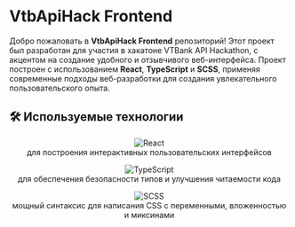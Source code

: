 # VtbApiHack Frontend

Добро пожаловать в **VtbApiHack Frontend** репозиторий! Этот проект был разработан для участия в хакатоне VTBank API Hackathon, с акцентом на создание удобного и отзывчивого веб-интерфейса. Проект построен с использованием **React**, **TypeScript** и **SCSS**, применяя современные подходы веб-разработки для создания увлекательного пользовательского опыта.

## 🛠️ Используемые технологии

<p align="center">
  <img src="https://img.shields.io/badge/React-20232A?style=for-the-badge&logo=react&logoColor=61DAFB" alt="React" />
  <br> для построения интерактивных пользовательских интерфейсов
</p>

<p align="center">
  <img src="https://img.shields.io/badge/TypeScript-007ACC?style=for-the-badge&logo=typescript&logoColor=white" alt="TypeScript" />
  <br> для обеспечения безопасности типов и улучшения читаемости кода
</p>

<p align="center">
  <img src="https://img.shields.io/badge/SCSS-hotpink.svg?style=for-the-badge&logo=SASS&logoColor=white" alt="SCSS" />
  <br> мощный синтаксис для написания CSS с переменными, вложенностью и миксинами
</p>

